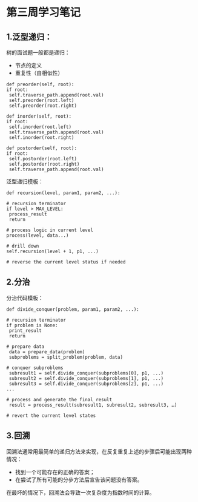 # 第三周学习笔记

## 1.泛型递归：
树的面试题一般都是递归：
- 节点的定义
- 重复性（自相似性）

```
def preorder(self, root):
if root:
 self.traverse_path.append(root.val)
 self.preorder(root.left)
 self.preorder(root.right)

def inorder(self, root):
if root:
 self.inorder(root.left)
 self.traverse_path.append(root.val)
 self.inorder(root.right)

def postorder(self, root):
if root:
 self.postorder(root.left)
 self.postorder(root.right)
 self.traverse_path.append(root.val) 
```

泛型递归模板：
```
def recursion(level, param1, param2, ...):

# recursion terminator
if level > MAX_LEVEL:
 process_result
 return

# process logic in current level
process(level, data...)

# drill down
self.recursion(level + 1, p1, ...)

# reverse the current level status if needed 
```

## 2.分治
分治代码模板：
```
def divide_conquer(problem, param1, param2, ...):

# recursion terminator
if problem is None:
 print_result
 return

# prepare data
 data = prepare_data(problem)
 subproblems = split_problem(problem, data)

# conquer subproblems
 subresult1 = self.divide_conquer(subproblems[0], p1, ...)
 subresult2 = self.divide_conquer(subproblems[1], p1, ...)
 subresult3 = self.divide_conquer(subproblems[2], p1, ...)
...

# process and generate the final result
 result = process_result(subresult1, subresult2, subresult3, …)

# revert the current level states 
```

## 3.回溯
回溯法通常用最简单的递归方法来实现，在反复重复上述的步骤后可能出现两种
情况：
- 找到一个可能存在的正确的答案；
- 在尝试了所有可能的分步方法后宣告该问题没有答案。

在最坏的情况下，回溯法会导致一次复杂度为指数时间的计算。